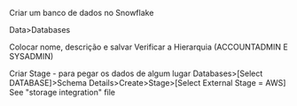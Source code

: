 Criar um banco de dados no Snowflake

Data>Databases

Colocar nome, descrição e salvar
Verificar a Hierarquia (ACCOUNTADMIN E SYSADMIN)

Criar Stage - para pegar os dados de algum lugar
Databases>[Select DATABASE]>Schema Details>Create>Stage>[Select External Stage = AWS]
See "storage integration" file
